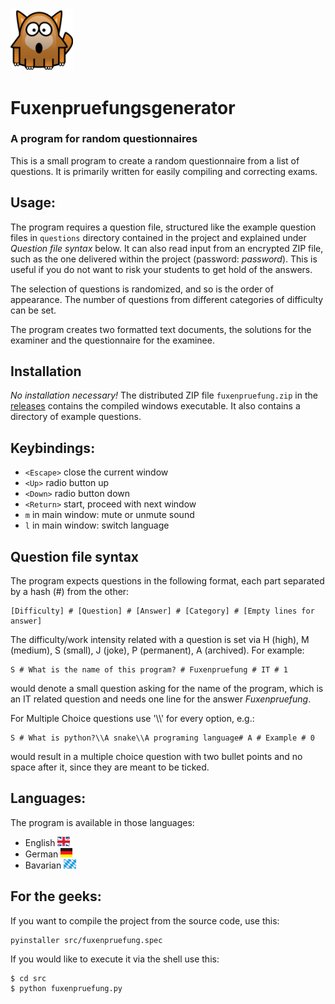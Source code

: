 <img src="src/images/fox.png" width="100">

# Fuxenpruefungsgenerator

### A program for random questionnaires

This is a small program to create a random questionnaire from a list of questions. It is primarily written for easily compiling and correcting exams.




## Usage:
The program requires a question file, structured like the example question files in `questions` directory contained in the project and explained under *Question file syntax* below. It can also read input from an encrypted ZIP file, such as the one delivered within the project (password: *password*). This is useful if you do not want to risk your students to get hold of the answers.

The selection of questions is randomized, and so is the order of appearance. The number of questions from different categories of difficulty can be set.

The program creates two formatted text documents, the solutions for the examiner and the questionnaire for the examinee.




## Installation
*No installation necessary!* The distributed ZIP file `fuxenpruefung.zip` in the [releases](https://github.com/andb0t/Fuxenpruefung/releases) contains the compiled windows executable. It also contains a directory of example questions.




## Keybindings:
* `<Escape>`    close the current window
* `<Up>`        radio button up
* `<Down>`      radio button down
* `<Return>`    start, proceed with next window
* `m`           in main window: mute or unmute sound
* `l`           in main window: switch language



## Question file syntax
The program expects questions in the following format, each part separated by a hash (#) from the other:
```
[Difficulty] # [Question] # [Answer] # [Category] # [Empty lines for answer]
```
The difficulty/work intensity related with a question is set via H (high), M (medium), S (small), J (joke), P (permanent), A (archived). For example:
```
S # What is the name of this program? # Fuxenpruefung # IT # 1
```
would denote a small question asking for the name of the program, which is an IT related question and needs one line for the answer *Fuxenpruefung*.

For Multiple Choice questions use '\\\\' for every option, e.g.:
```
S # What is python?\\A snake\\A programing language# A # Example # 0
```
would result in a multiple choice question with two bullet points and no space after it, since they are meant to be ticked.



## Languages:
The program is available in those languages:
* English <img src="src/images/eng.png" height="15">
* German <img src="src/images/ger.png" height="15">
* Bavarian <img src="src/images/bay.png" height="15">




## For the geeks:
If you want to compile the project from the source code, use this:
```shell
pyinstaller src/fuxenpruefung.spec
```
If you would like to execute it via the shell use this:
```shell
$ cd src
$ python fuxenpruefung.py
```
